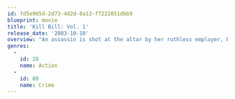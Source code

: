 ```yaml
---
id: fd5e965d-2d73-4d2d-8a13-f7222051dbb9
blueprint: movie
title: 'Kill Bill: Vol. 1'
release_date: '2003-10-10'
overview: "An assassin is shot at the altar by her ruthless employer, Bill and other members of their assassination circle – but 'The Bride' lives to plot her vengeance. Setting out for some payback, she makes a death list and hunts down those who wronged her, saving Bill for last."
genres:
  -
    id: 28
    name: Action
  -
    id: 80
    name: Crime
---
```

